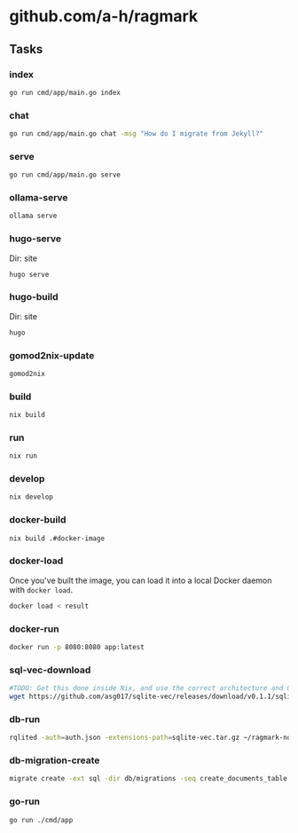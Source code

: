 # github.com/a-h/ragmark

## Tasks

### index

```bash
go run cmd/app/main.go index
```

### chat

```bash
go run cmd/app/main.go chat -msg "How do I migrate from Jekyll?"
```

### serve

```bash
go run cmd/app/main.go serve
```

### ollama-serve

```bash
ollama serve
```

### hugo-serve

Dir: site

```bash
hugo serve
```

### hugo-build

Dir: site

```bash
hugo
```

### gomod2nix-update

```bash
gomod2nix
```

### build

```bash
nix build
```

### run

```bash
nix run
```

### develop

```bash
nix develop
```

### docker-build

```bash
nix build .#docker-image
```

### docker-load

Once you've built the image, you can load it into a local Docker daemon with `docker load`.

```bash
docker load < result
```

### docker-run

```bash
docker run -p 8080:8080 app:latest
```

### sql-vec-download

```bash
#TODO: Get this done inside Nix, and use the correct architecture and OS for the download.
wget https://github.com/asg017/sqlite-vec/releases/download/v0.1.1/sqlite-vec-0.1.1-loadable-macos-aarch64.tar.gz -O sqlite-vec.tar.gz
```

### db-run

```bash
rqlited -auth=auth.json -extensions-path=sqlite-vec.tar.gz ~/ragmark-node.1
```

### db-migration-create

```bash
migrate create -ext sql -dir db/migrations -seq create_documents_table
```

### go-run

```bash
go run ./cmd/app
```
